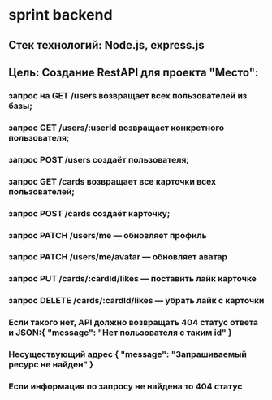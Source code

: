 # sprint backend
## Стек технологий: Node.js, express.js
## Цель: Создание RestAPI для проекта "Место": 
### запрос на GET /users возвращает всех пользователей из базы;
### запрос GET /users/:userId возвращает конкретного пользователя;
### запрос POST /users создаёт пользователя;
### запрос GET /cards возвращает все карточки всех пользователей;
### запрос POST /cards создаёт карточку;
### запрос PATCH /users/me — обновляет профиль
### запрос PATCH /users/me/avatar — обновляет аватар
### запрос PUT /cards/:cardId/likes — поставить лайк карточке
### запрос DELETE /cards/:cardId/likes — убрать лайк с карточки
### Если такого нет, API должно возвращать 404 статус ответа и JSON:{ "message": "Нет пользователя с таким id" }
### Несуществующий адрес	{ "message": "Запрашиваемый ресурс не найден" }
### Если информация по запросу не найдена то  404 статус

